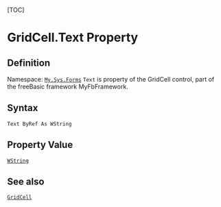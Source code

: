 [TOC]
# GridCell.Text Property

## Definition
Namespace: [`My.Sys.Forms`](My.Sys.Forms.md)
`Text` is property of the GridCell control, part of the freeBasic framework MyFbFramework.
## Syntax
```freeBasic
Text ByRef As WString
```
## Property Value
[`WString`]("https://www.freebasic.net/wiki/KeyPgWString")
## See also
[`GridCell`](GridCell.md)
